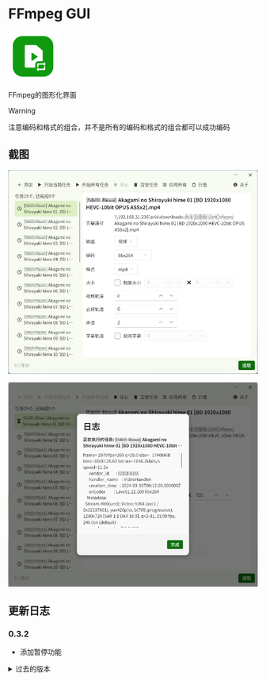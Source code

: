 # FFmpeg GUI

<img src="assets/icon.png" width=100 />

FFmpeg的图形化界面

> [!WARNING]
> 注意编码和格式的组合，并不是所有的编码和格式的组合都可以成功编码

## 截图

![截图1](demo/截图1.png)

![截图2](demo/截图2.png)

## 更新日志

### 0.3.2
- 添加暂停功能

<details>
<summary>过去的版本</summary>

### 0.3.1 (2024/11/26)
- 改进一些布局
- 添加在运行中退出的提示

### 0.3.0 (2024/11/23)
- 添加清空任务列表的功能
- 改进界面布局和右键菜单
- 修复一些字体错误
- 修复指定视频大小出现显示错误的问题

### 0.2.5 (2024/11/20)
- 添加应用配置到所有任务
- 添加许可证页

### 0.2.4 (2024/11/12)
- 修复日志字体错误的问题

### 0.2.3 (2024/11/9)
- 添加指定视频分辨率功能
- 添加任务数量统计
- 添加多选文件的支持
- 修复一个图标问题

### 0.2.2 (2024/11/8)
- 修复日志编码问题

### 0.2.1 (2024/11/7)
- 显示进行中/已完成/等待中状态指示
- 忽略已经完成的任务

### 0.2.0 (2024/11/6)
- 添加从网络添加任务
- 添加执行所有任务
- 添加记住导出目录的功能
- 添加输出视频/音频选择
- 完善日志输出

### 0.1.0 (Beta, 2024/11/4)
- 第一个版本

</details>